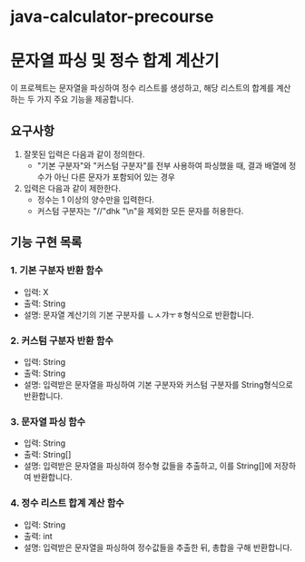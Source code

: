# java-calculator-precourse

# 문자열 파싱 및 정수 합계 계산기

이 프로젝트는 문자열을 파싱하여 정수 리스트를 생성하고, 해당 리스트의 합계를 계산하는 두 가지 주요 기능을 제공합니다.

## 요구사항
1. 잘못된 입력은 다음과 같이 정의한다.
    - "기본 구분자"와 "커스텀 구분자"를 전부 사용하여 파싱했을 때, 결과 배열에 정수가 아닌 다른 문자가 포함되어 있는 경우
2. 입력은 다음과 같이 제한한다.
    - 정수는 1 이상의 양수만을 입력한다.
    - 커스텀 구분자는 "//"dhk "\n"을 제외한 모든 문자를 허용한다.

## 기능 구현 목록

### 1. 기본 구분자 반환 함수
- 입력: X
- 출력: String
- 설명: 문자열 계산기의 기본 구분자를 ㄴㅅ갸ㅜㅎ형식으로 반환합니다.

### 2. 커스텀 구분자 반환 함수
- 입력: String
- 출력: String
- 설명: 입력받은 문자열을 파싱하여 기본 구분자와 커스텀 구분자를 String형식으로 반환합니다.

### 3. 문자열 파싱 함수

- 입력: String
- 출력: String[]
- 설명: 입력받은 문자열을 파싱하여 정수형 값들을 추출하고, 이를 String[]에 저장하여 반환합니다.

### 4. 정수 리스트 합계 계산 함수

- 입력: String
- 출력: int
- 설명: 입력받은 문자열을 파싱하여 정수값들을 추출한 뒤, 총합을 구해 반환합니다.
